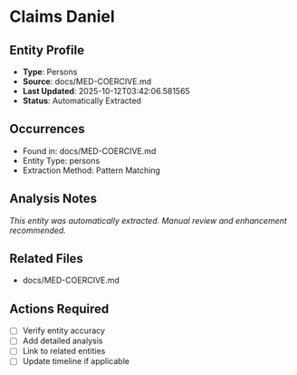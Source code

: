 # Claims Daniel

## Entity Profile
- **Type**: Persons
- **Source**: docs/MED-COERCIVE.md
- **Last Updated**: 2025-10-12T03:42:06.581565
- **Status**: Automatically Extracted

## Occurrences
- Found in: docs/MED-COERCIVE.md
- Entity Type: persons
- Extraction Method: Pattern Matching

## Analysis Notes
*This entity was automatically extracted. Manual review and enhancement recommended.*

## Related Files
- docs/MED-COERCIVE.md

## Actions Required
- [ ] Verify entity accuracy
- [ ] Add detailed analysis
- [ ] Link to related entities
- [ ] Update timeline if applicable

